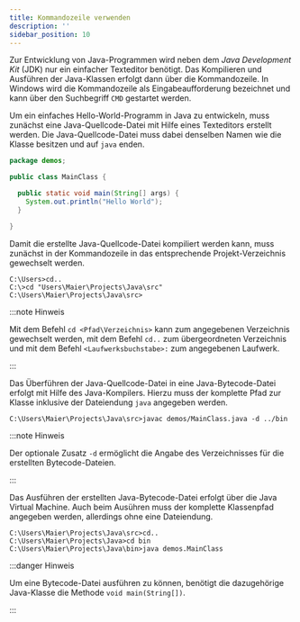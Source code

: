 ```yaml
---
title: Kommandozeile verwenden
description: ''
sidebar_position: 10
---
```


Zur Entwicklung von Java-Programmen wird neben dem _Java Development Kit_ (JDK) nur ein einfacher Texteditor benötigt. Das Kompilieren und Ausführen der Java-Klassen erfolgt dann über die Kommandozeile. In Windows wird die Kommandozeile als Eingabeaufforderung bezeichnet und kann über den Suchbegriff `CMD` gestartet werden.

Um ein einfaches Hello-World-Programm in Java zu entwickeln, muss zunächst eine Java-Quellcode-Datei mit Hilfe eines Texteditors erstellt werden. Die Java-Quellcode-Datei muss dabei denselben Namen wie die Klasse besitzen und auf `java` enden.

```java title="MainClass.java" showLineNumbers
package demos;

public class MainClass {

  public static void main(String[] args) {
    System.out.println("Hello World");
  }

}
```

Damit die erstellte Java-Quellcode-Datei kompiliert werden kann, muss zunächst in der Kommandozeile in das entsprechende Projekt-Verzeichnis gewechselt werden. 

```console
C:\Users>cd..
C:\>cd "Users\Maier\Projects\Java\src"
C:\Users\Maier\Projects\Java\src>
```

:::note Hinweis

Mit dem Befehl `cd <Pfad\Verzeichnis>` kann zum angegebenen Verzeichnis gewechselt werden, mit dem Befehl `cd..` zum übergeordneten Verzeichnis und mit dem Befehl
`<Laufwerksbuchstabe>:` zum angegebenen Laufwerk.

:::

Das Überführen der Java-Quellcode-Datei in eine Java-Bytecode-Datei erfolgt mit Hilfe des Java-Kompilers. Hierzu muss der komplette Pfad zur Klasse inklusive der
Dateiendung `java` angegeben werden.

```console
C:\Users\Maier\Projects\Java\src>javac demos/MainClass.java -d ../bin
```

:::note Hinweis

Der optionale Zusatz `-d` ermöglicht die Angabe des Verzeichnisses für die erstellten Bytecode-Dateien.

:::

Das Ausführen der erstellten Java-Bytecode-Datei erfolgt über die Java Virtual Machine. Auch beim Ausühren muss der komplette Klassenpfad angegeben werden, allerdings ohne eine Dateiendung.

```console
C:\Users\Maier\Projects\Java\src>cd..
C:\Users\Maier\Projects\Java>cd bin
C:\Users\Maier\Projects\Java\bin>java demos.MainClass
```

:::danger Hinweis

Um eine Bytecode-Datei ausführen zu können, benötigt die dazugehörige Java-Klasse die Methode `void main(String[])`.

:::
